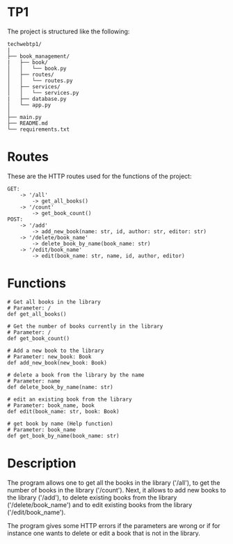 # TP1
The project is structured like the following:

```
techwebtp1/  
|  
├── book_management/  
|   ├── book/  
│   │   └── book.py  
│   ├── routes/  
│   │   └── routes.py  
│   ├── services/  
│   │   └── services.py  
|   ├── database.py  
│   └── app.py  
│  
├── main.py  
├── README.md  
└── requirements.txt  
```

# Routes
These are the HTTP routes used for the functions of the project:
```
GET:
    -> '/all'
        -> get_all_books()
    -> '/count'
        -> get_book_count()
POST:
    -> '/add'
        -> add_new_book(name: str, id, author: str, editor: str)
    -> '/delete/book_name'
        -> delete_book_by_name(book_name: str)
    -> '/edit/book_name'
        -> edit(book_name: str, name, id, author, editor)
```    
# Functions
```
# Get all books in the library
# Parameter: /
def get_all_books()

# Get the number of books currently in the library
# Parameter: /
def get_book_count()

# Add a new book to the library
# Parameter: new_book: Book 
def add_new_book(new_book: Book)

# delete a book from the library by the name
# Parameter: name 
def delete_book_by_name(name: str)

# edit an existing book from the library
# Parameter: book_name, book
def edit(book_name: str, book: Book)

# get book by name (Help function)
# Parameter: book_name
def get_book_by_name(book_name: str)

```
# Description

The program allows one to get all the books in the library ('/all'), to get the number of books in the library ('/count').
Next, it allows to add new books to the library ('/add'), to delete existing books from the library ('/delete/book_name') and to edit existing books from the library ('/edit/book_name').

The program gives some HTTP errors if the parameters are wrong or if for instance one wants to delete or edit a book that is not in the library.